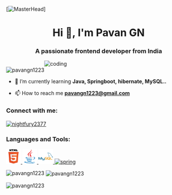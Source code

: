 [![MasterHead](https://unicheck.com/blog/wp-content/uploads/2015/09/nsl3.png)]
<h1 align="center">Hi 👋, I'm Pavan GN</h1>
<h3 align="center">A passionate frontend developer from India</h3>
<img align="right" alt="coding" width="400" src="https://acropolium.com/img/articles/most-popular-backend-frameworks/img01.jpg">

<p align="left"> <img src="https://komarev.com/ghpvc/?username=pavangn1223&label=Profile%20views&color=0e75b6&style=flat" alt="pavangn1223" /> </p>

- 🌱 I’m currently learning **Java, Springboot, hibernate, MySQL..**

- 📫 How to reach me **pavangn1223@gmail.com**

<h3 align="left">Connect with me:</h3>
<p align="left">
<a href="https://instagram.com/nightfury2377" target="blank"><img align="center" src="https://raw.githubusercontent.com/rahuldkjain/github-profile-readme-generator/master/src/images/icons/Social/instagram.svg" alt="nightfury2377" height="30" width="40" /></a>
</p>

<h3 align="left">Languages and Tools:</h3>
<p align="left"> <a href="https://www.w3.org/html/" target="_blank" rel="noreferrer"> <img src="https://raw.githubusercontent.com/devicons/devicon/master/icons/html5/html5-original-wordmark.svg" alt="html5" width="40" height="40"/> </a> <a href="https://www.java.com" target="_blank" rel="noreferrer"> <img src="https://raw.githubusercontent.com/devicons/devicon/master/icons/java/java-original.svg" alt="java" width="40" height="40"/> </a> <a href="https://www.mysql.com/" target="_blank" rel="noreferrer"> <img src="https://raw.githubusercontent.com/devicons/devicon/master/icons/mysql/mysql-original-wordmark.svg" alt="mysql" width="40" height="40"/> </a> <a href="https://spring.io/" target="_blank" rel="noreferrer"> <img src="https://www.vectorlogo.zone/logos/springio/springio-icon.svg" alt="spring" width="40" height="40"/> </a> </p>

<p><img align="left" src="https://github-readme-stats.vercel.app/api/top-langs?username=pavangn1223&show_icons=true&locale=en&layout=compact" alt="pavangn1223" /></p>

<p>&nbsp;<img align="center" src="https://github-readme-stats.vercel.app/api?username=pavangn1223&show_icons=true&locale=en" alt="pavangn1223" /></p>

<p><img align="center" src="https://github-readme-streak-stats.herokuapp.com/?user=pavangn1223&" alt="pavangn1223" /></p>
